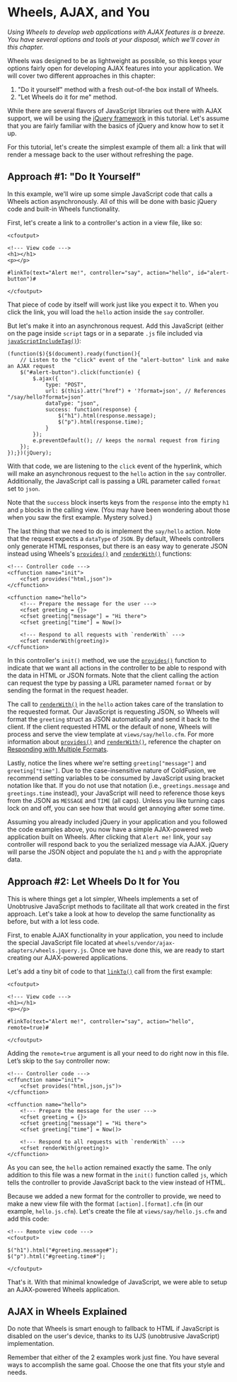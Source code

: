 # Wheels, AJAX, and You

*Using Wheels to develop web applications with AJAX features is a breeze. You have several options and
tools at your disposal, which we'll cover in this chapter.*

Wheels was designed to be as lightweight as possible, so this keeps your options fairly open for
developing AJAX features into your application. We will cover two different approaches in this chapter:

 1. "Do it yourself" method with a fresh out-of-the box install of Wheels.
 2. "Let Wheels do it for me" method.

While there are several flavors of JavaScript libraries out there with AJAX support, we will be using the [jQuery framework][1] in this tutorial. Let's assume that you are fairly familiar with the basics of
jQuery and know how to set it up.

For this tutorial, let's create the simplest example of them all: a link that will render a message back
to the user without refreshing the page.

## Approach #1: "Do It Yourself"

In this example, we'll wire up some simple JavaScript code that calls a Wheels action asynchronously. All
of this will be done with basic jQuery code and built-in Wheels functionality.

First, let's create a link to a controller's action in a view file, like so:

	<cfoutput>
	
	<!--- View code --->
	<h1></h1>
	<p></p>
	
	#linkTo(text="Alert me!", controller="say", action="hello", id="alert-button")#
	
	</cfoutput>

That piece of code by itself will work just like you expect it to. When you click the link, you will
load the `hello` action inside the `say` controller.

But let's make it into an asynchronous request. Add this JavaScript (either on the page inside `script`
tags or in a separate `.js` file included via [`javaScriptIncludeTag()`][3]):

	(function($){$(document).ready(function(){
		// Listen to the "click" event of the "alert-button" link and make an AJAX request
		$("#alert-button").click(function(e) {
			$.ajax({ 
				type: "POST", 
				url: $(this).attr("href") + '?format=json', // References "/say/hello?format=json"
				dataType: "json", 
				success: function(response) {
					$("h1").html(response.message);
					$("p").html(response.time);
				} 
			});
			e.preventDefault(); // keeps the normal request from firing
		});
	});})(jQuery);

With that code, we are listening to the `click` event of the hyperlink, which will make an asynchronous request to the `hello` action in the `say` controller. Additionally, the JavaScript call is passing a URL parameter called `format` set to `json`.

Note that the `success` block inserts keys from the `response` into the empty `h1` and `p` blocks in the calling view. (You may have been wondering about those when you saw the first example. Mystery solved.)

The last thing that we need to do is implement the `say/hello` action. Note that the request expects a `dataType` of `JSON`. By default, Wheels controllers only generate HTML responses, but there is an easy
way to generate JSON instead using Wheels's [`provides()`][4] and [`renderWith()`][5] functions:

	<!--- Controller code --->
	<cffunction name="init">
		<cfset provides("html,json")>
	</cffunction>
	
	<cffunction name="hello">
		<!--- Prepare the message for the user --->
		<cfset greeting = {}>
		<cfset greeting["message"] = "Hi there">
		<cfset greeting["time"] = Now()>
		
		<!--- Respond to all requests with `renderWith` --->
		<cfset renderWith(greeting)>
	</cffunction>

In this controller's `init()` method, we use the [`provides()`][4] function to indicate that we want all
actions in the controller to be able to respond with the data in HTML or JSON formats. Note that the
client calling the action can request the type by passing a URL parameter named `format` or by sending
the format in the request header.

The call to [`renderWith()`][5] in the `hello` action takes care of the translation to the requested format.
Our JavaScript is requesting JSON, so Wheels will format the `greeting` struct as JSON automatically and
send it back to the client. If the client requested HTML or the default of none, Wheels will process and
serve the view template at `views/say/hello.cfm`. For more information about [`provides()`][4] and
[`renderWith()`][5], reference the chapter on [Responding with Multiple Formats][2].

Lastly, notice the lines where we're setting `greeting["message"]` and `greeting["time"]`. Due to the case-insensitive nature of ColdFusion, we recommend setting variables to be consumed by JavaScript using bracket notation like that. If you do not use that notation (i.e., `greetings.message` and
`greetings.time` instead), your JavaScript will need to reference those keys from the JSON as `MESSAGE`
and `TIME` (all caps). Unless you like turning caps lock on and off, you can see how that would get
annoying after some time.

Assuming you already included jQuery in your application and you followed the code examples above, you
now have a simple AJAX-powered web application built on Wheels. After clicking that `Alert me!` link,
your `say` controller will respond back to you the serialized message via AJAX. jQuery will parse the
JSON object and populate the `h1` and `p` with the appropriate data.

## Approach #2: Let Wheels Do It for You

This is where things get a lot simpler, Wheels implements a set of Unobtrusive JavaScript methods to facilitate all that work created in the first approach. Let's take a look at how to develop the same functionality as before, but with a lot less code.
	
First, to enable AJAX functionality in your application, you need to include the special JavaScript file located at `wheels/vendor/ajax-adapters/wheels.jquery.js`. Once we have done this, we are ready to start creating our AJAX-powered applications.

Let's add a tiny bit of code to that [`linkTo()`][6] call from the first example:

	<cfoutput>
	
	<!--- View code --->
	<h1></h1>
	<p></p>
	
	#linkTo(text="Alert me!", controller="say", action="hello", remote=true)#
	
	</cfoutput>

Adding the `remote=true` argument is all your need to do right now in this file. Let’s skip to the `Say` controller now:

	<!--- Controller code --->
	<cffunction name="init">
		<cfset provides("html,json,js")>
	</cffunction>
	
	<cffunction name="hello">
		<!--- Prepare the message for the user --->
		<cfset greeting = {}>
		<cfset greeting["message"] = "Hi there">
		<cfset greeting["time"] = Now()>
		
		<!--- Respond to all requests with `renderWith` --->
		<cfset renderWith(greeting)>
	</cffunction>

As you can see, the `hello` action remained exactly the same. The only addition to this file was a new
format in the `init()` function called `js`, which tells the controller to provide JavaScript back to
the view instead of HTML.

Because we added a new format for the controller to provide, we need to make a new view file with the
format `[action].[format].cfm` (in our example, `hello.js.cfm`). Let's create the file at `views/say/hello.js.cfm` and add this code:

	<!--- Remote view code --->
	<cfoutput>
	
	$("h1").html("#greeting.message#");
	$("p").html("#greeting.time#");
	
	</cfoutput>

That's it. With that minimal knowledge of JavaScript, we were able to setup an AJAX-powered Wheels application.

## AJAX in Wheels Explained

Do note that Wheels is smart enough to fallback to HTML if JavaScript is disabled on the user's device,
thanks to its UJS (unobtrusive JavaScript) implementation.

Remember that either of the 2 examples work just fine. You have several ways to accomplish the same goal. Choose the one that fits your style and needs.

[1]: http://jquery.com/
[2]: Responding%20with%20Multiple%20Formats.md
[3]: ../Wheels%20API/javaScriptIncludeTag.md
[4]: ../Wheels%20API/provides.md
[5]: ../Wheels%20API/renderWith.md
[6]: ../Wheels%20API/linkTo.md
